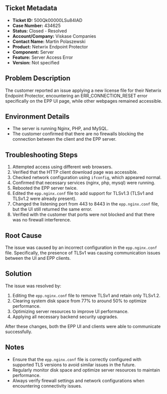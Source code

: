 ## Ticket Metadata
- **Ticket ID:** 500Qk00000LSu84IAD
- **Case Number:** 434625
- **Status:** Closed - Resolved
- **Account/Company:** Viskase Companies
- **Contact Name:** Martin Polaszewski
- **Product:** Netwrix Endpoint Protector
- **Component:** Server
- **Feature:** Server Access Error
- **Version:** Not specified

## Problem Description
The customer reported an issue applying a new license file for their Netwrix Endpoint Protector, encountering an ERR_CONNECTION_RESET error specifically on the EPP UI page, while other webpages remained accessible.

## Environment Details
- The server is running Nginx, PHP, and MySQL.
- The customer confirmed that there are no firewalls blocking the connection between the client and the EPP server.

## Troubleshooting Steps
1. Attempted access using different web browsers.
2. Verified that the HTTP client download page was accessible.
3. Checked network configuration using `ifconfig`, which appeared normal.
4. Confirmed that necessary services (nginx, php, mysql) were running.
5. Rebooted the EPP server twice.
6. Edited the `epp.nginx.conf` file to add support for TLSv1.3 (TLSv1 and TLSv1.2 were already present).
7. Changed the listening port from 443 to 8443 in the `epp.nginx.conf` file, but the UI still returned the same error.
8. Verified with the customer that ports were not blocked and that there was no firewall interference.

## Root Cause
The issue was caused by an incorrect configuration in the `epp.nginx.conf` file. Specifically, the presence of TLSv1 was causing communication issues between the UI and EPP clients.

## Solution
The issue was resolved by:
1. Editing the `epp.nginx.conf` file to remove TLSv1 and retain only TLSv1.2.
2. Clearing system disk space from 77% to around 50% to optimize performance.
3. Optimizing server resources to improve UI performance.
4. Applying all necessary backend security upgrades.

After these changes, both the EPP UI and clients were able to communicate successfully.

## Notes
- Ensure that the `epp.nginx.conf` file is correctly configured with supported TLS versions to avoid similar issues in the future.
- Regularly monitor disk space and optimize server resources to maintain performance.
- Always verify firewall settings and network configurations when encountering connectivity issues.